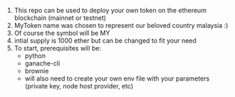 1.  This repo can be used to deploy your own token on the ethereum blockchain (mainnet or testnet)
2.  MyToken name was chosen to represent our beloved country malaysia :)
3.  Of course the symbol will be MY
4.  intial supply is 1000 ether but can be changed to fit your need
5.  To start, prerequisites will be:
      - python
      - ganache-cli
      - brownie
      - will also need to create your own env file with your parameters (private key, node host provider, etc)
